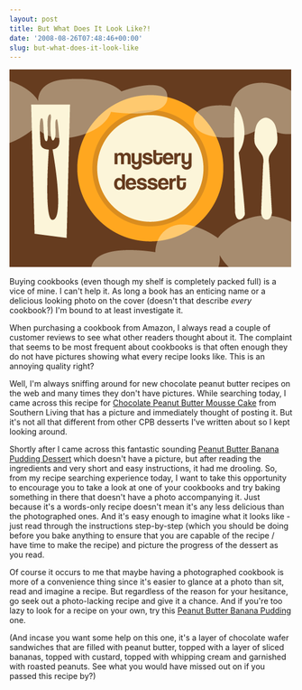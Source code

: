 ```yaml
---
layout: post
title: But What Does It Look Like?!
date: '2008-08-26T07:48:46+00:00'
slug: but-what-does-it-look-like
---
```

<img src='/images/uploads/2008/08/mystery_dessert.gif' alt='mystery dessert' class="yellowborder" />

Buying cookbooks (even though my shelf is completely packed full) is a vice of mine. I can't help it. As long a book has an enticing name or a delicious looking photo on the cover (doesn't that describe <em>every</em> cookbook?) I'm bound to at least investigate it. 

When purchasing a cookbook from Amazon, I always read a couple of customer reviews to see what other readers thought about it. The complaint that seems to be most frequent about cookbooks is that often enough they do not have pictures showing what every recipe looks like. This is an annoying quality right?

Well, I'm always sniffing around for new chocolate peanut butter recipes on the web and many times they don't have pictures. While searching today, I came across this recipe for <a href="http://find.myrecipes.com/recipes/recipefinder.dyn?action=displayRecipe&recipe_id=257669#">Chocolate Peanut Butter Mousse Cake</a> from Southern Living that has a picture and immediately thought of posting it. But it's not all that different from other CPB desserts I've written about so I kept looking around. 

Shortly after I came across this fantastic sounding <a href="http://find.myrecipes.com/recipes/recipefinder.dyn?action=displayRecipe&recipe_id=1046878">Peanut Butter Banana Pudding Dessert</a> which doesn't have a picture, but after reading the ingredients and very short and easy instructions, it had me drooling. So, from my recipe searching experience today, I want to take this opportunity to encourage you to take a look at one of your cookbooks and try baking something in there that doesn't have a photo accompanying it. Just because it's a words-only recipe doesn't mean it's any less delicious than the photographed ones. And it's easy enough to imagine what it looks like - just read through the instructions step-by-step (which you should be doing before you bake anything to ensure that you are capable of the recipe / have time to make the recipe) and picture the progress of the dessert as you read.

Of course it occurs to me that maybe having a photographed cookbook is more of a convenience thing since it's easier to glance at a photo than sit, read and imagine a recipe. But regardless of the reason for your hesitance, go seek out a photo-lacking recipe and give it a chance. And if you're too lazy to look for a recipe on your own, try this <a href="http://find.myrecipes.com/recipes/recipefinder.dyn?action=displayRecipe&recipe_id=1046878">Peanut Butter Banana Pudding</a> one.

(And incase you want some help on this one, it's a layer of chocolate wafer sandwiches that are filled with peanut butter, topped with a layer of sliced bananas, topped with custard, topped with whipping cream and garnished with roasted peanuts. See what you would have missed out on if you passed this recipe by?)
